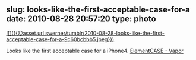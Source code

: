 slug: looks-like-the-first-acceptable-case-for-a
date: 2010-08-28 20:57:20
type: photo
---

[![]({{@asset.url swerner/tumblr/2010-08-28-looks-like-the-first-acceptable-case-for-a-9c60bcbbb5.jpeg}})](http://www.elementcase.com/iphone4.html)

Looks like the first acceptable case for a iPhone4. [ElementCASE - Vapor](http://www.elementcase.com/iphone4.html)

